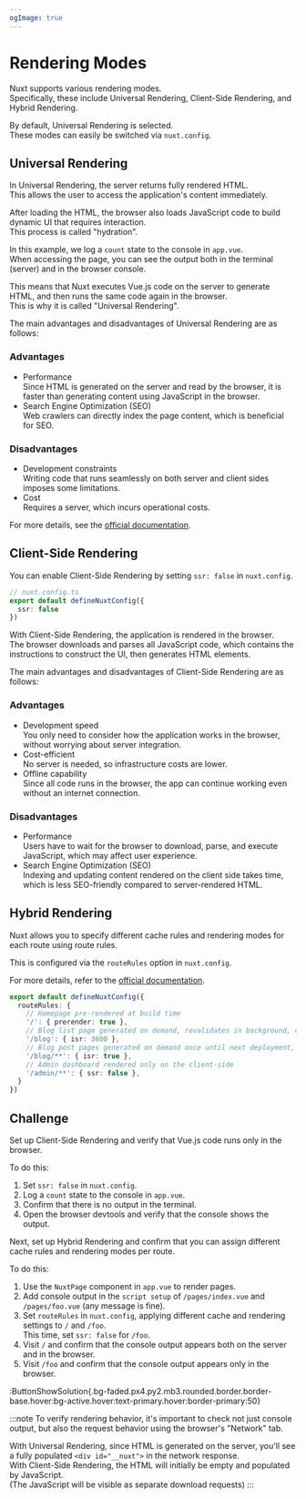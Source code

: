 ```yaml
---
ogImage: true
---
```


# Rendering Modes

Nuxt supports various rendering modes.\
Specifically, these include Universal Rendering, Client-Side Rendering, and Hybrid Rendering.

By default, Universal Rendering is selected.\
These modes can easily be switched via `nuxt.config`.

## Universal Rendering

In Universal Rendering, the server returns fully rendered HTML.\
This allows the user to access the application's content immediately.

After loading the HTML, the browser also loads JavaScript code to build dynamic UI that requires interaction.\
This process is called "hydration".

In this example, we log a `count` state to the console in `app.vue`.\
When accessing the page, you can see the output both in the terminal (server) and in the browser console.

This means that Nuxt executes Vue.js code on the server to generate HTML, and then runs the same code again in the browser.\
This is why it is called "Universal Rendering".

The main advantages and disadvantages of Universal Rendering are as follows:

### Advantages

- Performance\
  Since HTML is generated on the server and read by the browser, it is faster than generating content using JavaScript in the browser.
- Search Engine Optimization (SEO)\
  Web crawlers can directly index the page content, which is beneficial for SEO.

### Disadvantages

- Development constraints\
  Writing code that runs seamlessly on both server and client sides imposes some limitations.
- Cost\
  Requires a server, which incurs operational costs.

For more details, see the [official documentation](https://nuxt.com/docs/guide/concepts/rendering#universal-rendering).

## Client-Side Rendering

You can enable Client-Side Rendering by setting `ssr: false` in `nuxt.config`.

```ts
// nuxt.config.ts
export default defineNuxtConfig({
  ssr: false
})
```

With Client-Side Rendering, the application is rendered in the browser.\
The browser downloads and parses all JavaScript code, which contains the instructions to construct the UI, then generates HTML elements.

The main advantages and disadvantages of Client-Side Rendering are as follows:

### Advantages

- Development speed\
  You only need to consider how the application works in the browser, without worrying about server integration.
- Cost-efficient\
  No server is needed, so infrastructure costs are lower.
- Offline capability\
  Since all code runs in the browser, the app can continue working even without an internet connection.

### Disadvantages

- Performance\
  Users have to wait for the browser to download, parse, and execute JavaScript, which may affect user experience.
- Search Engine Optimization (SEO)\
  Indexing and updating content rendered on the client side takes time, which is less SEO-friendly compared to server-rendered HTML.

## Hybrid Rendering

Nuxt allows you to specify different cache rules and rendering modes for each route using route rules.

This is configured via the `routeRules` option in `nuxt.config`.

For more details, refer to the [official documentation](https://nuxt.com/docs/guide/concepts/rendering#hybrid-rendering).

```ts
export default defineNuxtConfig({
  routeRules: {
    // Homepage pre-rendered at build time
    '/': { prerender: true },
    // Blog list page generated on demand, revalidates in background, cached on CDN for 1 hour (3600 seconds)
    '/blog': { isr: 3600 },
    // Blog post pages generated on demand once until next deployment, cached on CDN
    '/blog/**': { isr: true },
    // Admin dashboard rendered only on the client-side
    '/admin/**': { ssr: false },
  }
})
```

## Challenge

Set up Client-Side Rendering and verify that Vue.js code runs only in the browser.

To do this:

1. Set `ssr: false` in `nuxt.config`.
2. Log a `count` state to the console in `app.vue`.
3. Confirm that there is no output in the terminal.
4. Open the browser devtools and verify that the console shows the output.

Next, set up Hybrid Rendering and confirm that you can assign different cache rules and rendering modes per route.

To do this:

1. Use the `NuxtPage` component in `app.vue` to render pages.
2. Add console output in the `script setup` of `/pages/index.vue` and `/pages/foo.vue` (any message is fine).
3. Set `routeRules` in `nuxt.config`, applying different cache and rendering settings to `/` and `/foo`.\
   This time, set `ssr: false` for `/foo`.
4. Visit `/` and confirm that the console output appears both on the server and in the browser.
5. Visit `/foo` and confirm that the console output appears only in the browser.

:ButtonShowSolution{.bg-faded.px4.py2.mb3.rounded.border.border-base.hover:bg-active.hover:text-primary.hover:border-primary:50}

:::note
To verify rendering behavior, it's important to check not just console output, but also the request behavior using the browser's "Network" tab.

With Universal Rendering, since HTML is generated on the server, you'll see a fully populated `<div id="__nuxt">` in the network response.\
With Client-Side Rendering, the HTML will initially be empty and populated by JavaScript.\
(The JavaScript will be visible as separate download requests)
:::